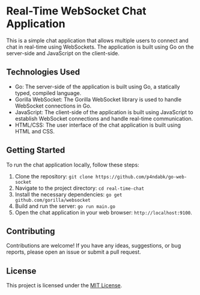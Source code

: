 # Real-Time WebSocket Chat Application

This is a simple chat application that allows multiple users to connect and chat in real-time using WebSockets. The application is built using Go on the server-side and JavaScript on the client-side.

## Technologies Used

- Go: The server-side of the application is built using Go, a statically typed, compiled language.
- Gorilla WebSocket: The Gorilla WebSocket library is used to handle WebSocket connections in Go.
- JavaScript: The client-side of the application is built using JavaScript to establish WebSocket connections and handle real-time communication.
- HTML/CSS: The user interface of the chat application is built using HTML and CSS.

## Getting Started

To run the chat application locally, follow these steps:

1. Clone the repository: `git clone https://github.com/p4ndabk/go-web-socket`
2. Navigate to the project directory: `cd real-time-chat`
3. Install the necessary dependencies: `go get github.com/gorilla/websocket`
4. Build and run the server: `go run main.go`
5. Open the chat application in your web browser: `http://localhost:9100`.

## Contributing

Contributions are welcome! If you have any ideas, suggestions, or bug reports, please open an issue or submit a pull request.

## License

This project is licensed under the [MIT License](LICENSE).
